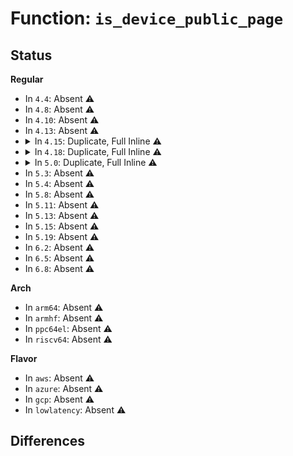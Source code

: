 # Function: <code>is_device_public_page</code>

## Status
<b>Regular</b>
<ul>
<li>
In <code>4.4</code>: Absent ⚠️
</li>
<li>
In <code>4.8</code>: Absent ⚠️
</li>
<li>
In <code>4.10</code>: Absent ⚠️
</li>
<li>
In <code>4.13</code>: Absent ⚠️
</li>
<li>
<details>
<summary>In <code>4.15</code>: Duplicate, Full Inline ⚠️</summary>

**Collision:** Static Duplication

**Inline:** Full

**Transformation:** False

**Instances:**

```
In init/do_mounts.c (0)
Location: include/linux/memremap.h:169
Inline: True
```
```
In kernel/exit.c (0)
Location: include/linux/memremap.h:169
Inline: True
```
```
In kernel/power/swap.c (0)
Location: include/linux/memremap.h:169
Inline: True
```
```
In kernel/futex.c (0)
Location: include/linux/memremap.h:169
Inline: True
```
```
In kernel/events/core.c (0)
Location: include/linux/memremap.h:169
Inline: True
```
```
In kernel/events/uprobes.c (0)
Location: include/linux/memremap.h:169
Inline: True
```
```
In kernel/memremap.c (0)
Location: include/linux/memremap.h:169
Inline: True
```
```
In mm/filemap.c (0)
Location: include/linux/memremap.h:169
Inline: True
```
```
In mm/page-writeback.c (0)
Location: include/linux/memremap.h:169
Inline: True
```
```
In mm/readahead.c (0)
Location: include/linux/memremap.h:169
Inline: True
```
```
In mm/swap.c (ffffffff811e0899)
Location: include/linux/memremap.h:169
Inline: True
Inline callers:
  - mm/swap.c:release_pages
```
```
In mm/truncate.c (0)
Location: include/linux/memremap.h:169
Inline: True
```
```
In mm/vmscan.c (0)
Location: include/linux/memremap.h:169
Inline: True
```
```
In mm/shmem.c (0)
Location: include/linux/memremap.h:169
Inline: True
```
```
In mm/gup.c (ffffffff8120745f)
Location: include/linux/memremap.h:169
Inline: True
Inline callers:
  - mm/gup.c:__get_user_pages
```
```
In mm/memory.c (ffffffff8120a601)
Location: include/linux/memremap.h:169
Inline: True
Inline callers:
  - mm/memory.c:copy_pte_range
  - mm/memory.c:_vm_normal_page
```
```
In mm/mincore.c (0)
Location: include/linux/memremap.h:169
Inline: True
```
```
In mm/mlock.c (0)
Location: include/linux/memremap.h:169
Inline: True
```
```
In mm/rmap.c (0)
Location: include/linux/memremap.h:169
Inline: True
```
```
In mm/process_vm_access.c (0)
Location: include/linux/memremap.h:169
Inline: True
```
```
In mm/madvise.c (0)
Location: include/linux/memremap.h:169
Inline: True
```
```
In mm/swap_state.c (0)
Location: include/linux/memremap.h:169
Inline: True
```
```
In mm/swapfile.c (0)
Location: include/linux/memremap.h:169
Inline: True
```
```
In mm/zswap.c (0)
Location: include/linux/memremap.h:169
Inline: True
```
```
In mm/hugetlb.c (0)
Location: include/linux/memremap.h:169
Inline: True
```
```
In mm/mempolicy.c (0)
Location: include/linux/memremap.h:169
Inline: True
```
```
In mm/ksm.c (0)
Location: include/linux/memremap.h:169
Inline: True
```
```
In mm/memory_hotplug.c (0)
Location: include/linux/memremap.h:169
Inline: True
```
```
In mm/migrate.c (ffffffff8124c7aa)
Location: include/linux/memremap.h:169
Inline: True
Inline callers:
  - mm/migrate.c:migrate_vma
  - mm/migrate.c:migrate_page_move_mapping
  - mm/migrate.c:remove_migration_pte
```
```
In mm/huge_memory.c (0)
Location: include/linux/memremap.h:169
Inline: True
```
```
In mm/khugepaged.c (0)
Location: include/linux/memremap.h:169
Inline: True
```
```
In mm/memcontrol.c (0)
Location: include/linux/memremap.h:169
Inline: True
```
```
In mm/memory-failure.c (0)
Location: include/linux/memremap.h:169
Inline: True
```
```
In mm/zsmalloc.c (0)
Location: include/linux/memremap.h:169
Inline: True
```
```
In mm/userfaultfd.c (0)
Location: include/linux/memremap.h:169
Inline: True
```
```
In mm/page_idle.c (0)
Location: include/linux/memremap.h:169
Inline: True
```
```
In mm/frame_vector.c (0)
Location: include/linux/memremap.h:169
Inline: True
```
```
In fs/read_write.c (0)
Location: include/linux/memremap.h:169
Inline: True
```
```
In fs/exec.c (0)
Location: include/linux/memremap.h:169
Inline: True
```
```
In fs/pipe.c (0)
Location: include/linux/memremap.h:169
Inline: True
```
```
In fs/namei.c (0)
Location: include/linux/memremap.h:169
Inline: True
```
```
In fs/libfs.c (0)
Location: include/linux/memremap.h:169
Inline: True
```
```
In fs/splice.c (0)
Location: include/linux/memremap.h:169
Inline: True
```
```
In fs/buffer.c (0)
Location: include/linux/memremap.h:169
Inline: True
```
```
In fs/block_dev.c (0)
Location: include/linux/memremap.h:169
Inline: True
```
```
In fs/direct-io.c (0)
Location: include/linux/memremap.h:169
Inline: True
```
```
In fs/mpage.c (0)
Location: include/linux/memremap.h:169
Inline: True
```
```
In fs/aio.c (0)
Location: include/linux/memremap.h:169
Inline: True
```
```
In fs/binfmt_elf.c (0)
Location: include/linux/memremap.h:169
Inline: True
```
```
In fs/compat_binfmt_elf.c (0)
Location: include/linux/memremap.h:169
Inline: True
```
```
In fs/iomap.c (0)
Location: include/linux/memremap.h:169
Inline: True
```
```
In fs/proc/task_mmu.c (0)
Location: include/linux/memremap.h:169
Inline: True
```
```
In fs/ext4/inline.c (0)
Location: include/linux/memremap.h:169
Inline: True
```
```
In fs/ext4/inode.c (0)
Location: include/linux/memremap.h:169
Inline: True
```
```
In fs/ext4/mballoc.c (0)
Location: include/linux/memremap.h:169
Inline: True
```
```
In fs/ext4/move_extent.c (0)
Location: include/linux/memremap.h:169
Inline: True
```
```
In fs/ext4/readpage.c (0)
Location: include/linux/memremap.h:169
Inline: True
```
```
In fs/ext4/symlink.c (0)
Location: include/linux/memremap.h:169
Inline: True
```
```
In fs/jbd2/commit.c (0)
Location: include/linux/memremap.h:169
Inline: True
```
```
In fs/squashfs/file.c (0)
Location: include/linux/memremap.h:169
Inline: True
```
```
In fs/squashfs/file_direct.c (0)
Location: include/linux/memremap.h:169
Inline: True
```
```
In fs/hugetlbfs/inode.c (0)
Location: include/linux/memremap.h:169
Inline: True
```
```
In fs/ecryptfs/mmap.c (0)
Location: include/linux/memremap.h:169
Inline: True
```
```
In fs/ecryptfs/read_write.c (0)
Location: include/linux/memremap.h:169
Inline: True
```
```
In fs/fuse/dev.c (0)
Location: include/linux/memremap.h:169
Inline: True
```
```
In fs/fuse/file.c (0)
Location: include/linux/memremap.h:169
Inline: True
```
```
In security/tomoyo/domain.c (0)
Location: include/linux/memremap.h:169
Inline: True
```
```
In block/bio.c (0)
Location: include/linux/memremap.h:169
Inline: True
```
```
In block/partition-generic.c (0)
Location: include/linux/memremap.h:169
Inline: True
```
```
In block/partitions/amiga.c (0)
Location: include/linux/memremap.h:169
Inline: True
```
```
In block/partitions/atari.c (0)
Location: include/linux/memremap.h:169
Inline: True
```
```
In block/partitions/aix.c (0)
Location: include/linux/memremap.h:169
Inline: True
```
```
In block/partitions/mac.c (0)
Location: include/linux/memremap.h:169
Inline: True
```
```
In block/partitions/ldm.c (0)
Location: include/linux/memremap.h:169
Inline: True
```
```
In block/partitions/msdos.c (0)
Location: include/linux/memremap.h:169
Inline: True
```
```
In block/partitions/osf.c (0)
Location: include/linux/memremap.h:169
Inline: True
```
```
In block/partitions/sgi.c (0)
Location: include/linux/memremap.h:169
Inline: True
```
```
In block/partitions/sun.c (0)
Location: include/linux/memremap.h:169
Inline: True
```
```
In block/partitions/ultrix.c (0)
Location: include/linux/memremap.h:169
Inline: True
```
```
In block/partitions/efi.c (0)
Location: include/linux/memremap.h:169
Inline: True
```
```
In block/partitions/karma.c (0)
Location: include/linux/memremap.h:169
Inline: True
```
```
In block/partitions/sysv68.c (0)
Location: include/linux/memremap.h:169
Inline: True
```
```
In drivers/virtio/virtio_balloon.c (0)
Location: include/linux/memremap.h:169
Inline: True
```
```
In drivers/char/virtio_console.c (0)
Location: include/linux/memremap.h:169
Inline: True
```
```
In drivers/char/agp/generic.c (0)
Location: include/linux/memremap.h:169
Inline: True
```
```
In drivers/scsi/scsicam.c (0)
Location: include/linux/memremap.h:169
Inline: True
```
```
In drivers/net/tun.c (0)
Location: include/linux/memremap.h:169
Inline: True
```
```
In drivers/md/md.c (0)
Location: include/linux/memremap.h:169
Inline: True
```
```
In drivers/md/md-bitmap.c (0)
Location: include/linux/memremap.h:169
Inline: True
```
```
In net/core/sock.c (0)
Location: include/linux/memremap.h:169
Inline: True
```
```
In net/core/skbuff.c (0)
Location: include/linux/memremap.h:169
Inline: True
```
```
In net/core/dev.c (0)
Location: include/linux/memremap.h:169
Inline: True
```
```
In net/ipv4/tcp.c (0)
Location: include/linux/memremap.h:169
Inline: True
```
```
In net/ipv4/tcp_output.c (0)
Location: include/linux/memremap.h:169
Inline: True
```
</details>
</li>
<li>
<details>
<summary>In <code>4.18</code>: Duplicate, Full Inline ⚠️</summary>

**Collision:** Static Duplication

**Inline:** Full

**Transformation:** False

**Instances:**

```
In mm/swap.c (ffffffff8120210c)
Location: include/linux/mm.h:886
Inline: True
Inline callers:
  - mm/swap.c:release_pages
```
```
In mm/gup.c (ffffffff81228194)
Location: include/linux/mm.h:886
Inline: True
Inline callers:
  - mm/gup.c:__get_user_pages
```
```
In mm/memory.c (ffffffff8122b0e6)
Location: include/linux/mm.h:886
Inline: True
Inline callers:
  - mm/memory.c:_vm_normal_page
```
```
In mm/migrate.c (ffffffff81270232)
Location: include/linux/mm.h:886
Inline: True
Inline callers:
  - mm/migrate.c:migrate_vma
  - mm/migrate.c:migrate_page_move_mapping
  - mm/migrate.c:remove_migration_pte
```
```
In mm/memcontrol.c (0)
Location: include/linux/mm.h:886
Inline: True
```
</details>
</li>
<li>
<details>
<summary>In <code>5.0</code>: Duplicate, Full Inline ⚠️</summary>

**Collision:** Static Duplication

**Inline:** Full

**Transformation:** False

**Instances:**

```
In mm/swap.c (ffffffff81214a8c)
Location: include/linux/mm.h:919
Inline: True
Inline callers:
  - mm/swap.c:release_pages
```
```
In mm/gup.c (ffffffff8123b9b5)
Location: include/linux/mm.h:919
Inline: True
Inline callers:
  - mm/gup.c:__get_user_pages
```
```
In mm/memory.c (ffffffff8123e4a6)
Location: include/linux/mm.h:919
Inline: True
Inline callers:
  - mm/memory.c:_vm_normal_page
```
```
In mm/migrate.c (ffffffff812848e4)
Location: include/linux/mm.h:919
Inline: True
Inline callers:
  - mm/migrate.c:migrate_vma
  - mm/migrate.c:expected_page_refs
  - mm/migrate.c:remove_migration_pte
```
```
In mm/memcontrol.c (0)
Location: include/linux/mm.h:919
Inline: True
```
</details>
</li>
<li>
In <code>5.3</code>: Absent ⚠️
</li>
<li>
In <code>5.4</code>: Absent ⚠️
</li>
<li>
In <code>5.8</code>: Absent ⚠️
</li>
<li>
In <code>5.11</code>: Absent ⚠️
</li>
<li>
In <code>5.13</code>: Absent ⚠️
</li>
<li>
In <code>5.15</code>: Absent ⚠️
</li>
<li>
In <code>5.19</code>: Absent ⚠️
</li>
<li>
In <code>6.2</code>: Absent ⚠️
</li>
<li>
In <code>6.5</code>: Absent ⚠️
</li>
<li>
In <code>6.8</code>: Absent ⚠️
</li>
</ul>
<b>Arch</b>
<ul>
<li>
In <code>arm64</code>: Absent ⚠️
</li>
<li>
In <code>armhf</code>: Absent ⚠️
</li>
<li>
In <code>ppc64el</code>: Absent ⚠️
</li>
<li>
In <code>riscv64</code>: Absent ⚠️
</li>
</ul>
<b>Flavor</b>
<ul>
<li>
In <code>aws</code>: Absent ⚠️
</li>
<li>
In <code>azure</code>: Absent ⚠️
</li>
<li>
In <code>gcp</code>: Absent ⚠️
</li>
<li>
In <code>lowlatency</code>: Absent ⚠️
</li>
</ul>

## Differences
